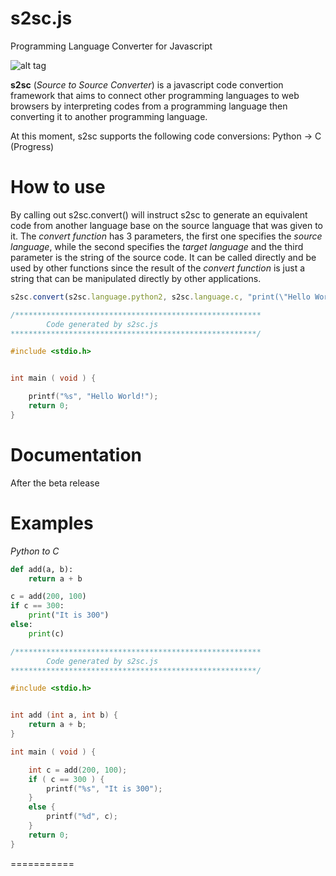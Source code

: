 s2sc.js
===========

Programming Language Converter for Javascript

![alt tag](http://i.imgur.com/fcwJueC.png)

**s2sc** (*Source to Source Converter*) is a javascript code convertion framework
that aims to connect other programming languages to web browsers by interpreting
codes from a programming language then converting it to another programming language.

At this moment, s2sc supports the following code conversions:
	Python -> C (Progress)

How to use
===========

By calling out s2sc.convert() will instruct s2sc to generate an equivalent code from
another language base on the source language that was given to it. The *convert function*
has 3 parameters, the first one specifies the *source language*, while the second specifies
the *target language* and the third parameter is the string of the source code. It can be called
directly and be used by other functions since the result of the *convert function* is just a string
that can be manipulated directly by other applications.

```javascript
s2sc.convert(s2sc.language.python2, s2sc.language.c, "print(\"Hello World!\")")
```

```C
/*******************************************************
		Code generated by s2sc.js
*******************************************************/

#include <stdio.h>


int main ( void ) {

	printf("%s", "Hello World!");
	return 0;
}
```

Documentation
===========
After the beta release


Examples
===========

*Python to C*
```Python
def add(a, b):
	return a + b

c = add(200, 100)
if c == 300:
	print("It is 300")
else:
	print(c)
```

```C
/*******************************************************
		Code generated by s2sc.js
*******************************************************/

#include <stdio.h>


int add (int a, int b) {
	return a + b;
}

int main ( void ) {

	int c = add(200, 100);
	if ( c == 300 ) {
		printf("%s", "It is 300");
	}
	else {
		printf("%d", c);
	}
	return 0;
}
```

===========

